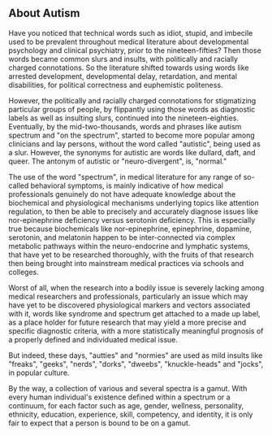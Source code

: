 ## About Autism

Have you noticed that technical words such as idiot, stupid, and imbecile used to be prevalent throughout medical literature about developmental psychology and clinical psychiatry, prior to the nineteen-fifties? Then those words became common slurs and insults, with politically and racially charged connotations. So the literature shifted towards using words like arrested development, developmental delay, retardation, and mental disabilities, for political correctness and euphemistic politeness.

However, the politically and racially charged connotations for stigmatizing particular groups of people, by flippantly using those words as diagnostic labels as well as insulting slurs, continued into the nineteen-eighties. Eventually, by the mid-two-thousands, words and phrases like autism spectrum and "on the spectrum", started to become more popular among clinicians and lay persons, without the word called "autistic", being used as a slur. However, the synonyms for autistic are words like dullard, daft, and queer. The antonym of autistic or "neuro-divergent", is, "normal." 

The use of the word "spectrum", in medical literature for any range of so-called behavioral symptoms, is mainly indicative of how medical professionals genuinely do not have adequate knowledge about the biochemical and physiological mechanisms underlying topics like attention regulation, to then be able to precisely and accurately diagnose issues like nor-epinephrine deficiency versus serotonin deficiency. This is especially true because biochemicals like nor-epinephrine, epinephrine, dopamine, serotonin, and melatonin happen to be inter-connected via complex metabolic pathways within the neuro-endocrine and lymphatic systems, that have yet to be researched thoroughly, with the fruits of that research then being brought into mainstream medical practices via schools and colleges.   

Worst of all, when the research into a bodily issue is severely lacking among medical researchers and professionals, particularly an issue which may have yet to be discovered physiological markers and vectors associated with it, words like syndrome and spectrum get attached to a made up label, as a place holder for future research that may yield a more precise and specific diagnostic criteria, with a more statistically meaningful prognosis of a properly defined and individuated medical issue. 

But indeed, these days, "autties" and "normies" are used as mild insults like "freaks", "geeks", "nerds", "dorks", "dweebs", "knuckle-heads" and "jocks", in popular culture. 

By the way, a collection of various and several spectra is a gamut. With every human individual's existence defined within a spectrum or a continuum, for each factor such as age, gender, wellness, personality, ethnicity, education, experience, skill, competency, and identity, it is only fair to expect that a person is bound to be on a gamut. 